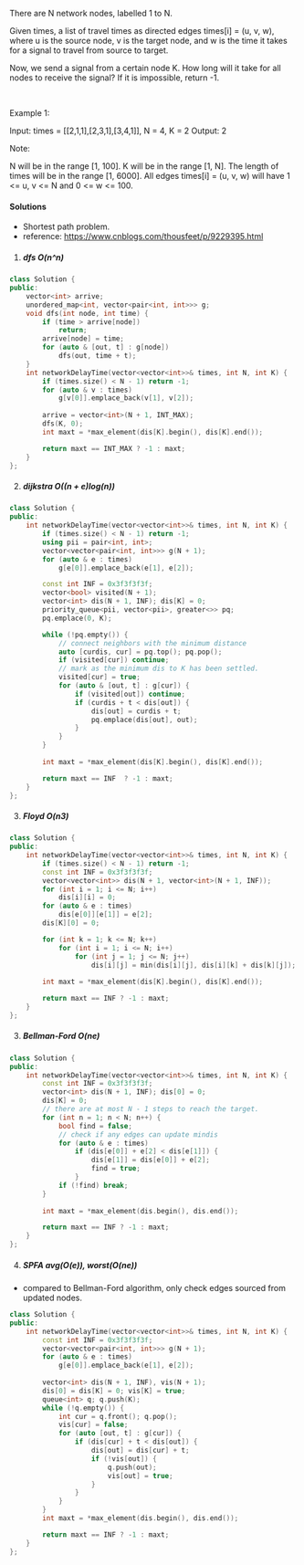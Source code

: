 There are N network nodes, labelled 1 to N.

Given times, a list of travel times as directed edges times[i] = (u, v, w), where u is the source node, v is the target node, and w is the time it takes for a signal to travel from source to target.

Now, we send a signal from a certain node K. How long will it take for all nodes to receive the signal? If it is impossible, return -1.

 

Example 1:



Input: times = [[2,1,1],[2,3,1],[3,4,1]], N = 4, K = 2
Output: 2
 

Note:

N will be in the range [1, 100].
K will be in the range [1, N].
The length of times will be in the range [1, 6000].
All edges times[i] = (u, v, w) will have 1 <= u, v <= N and 0 <= w <= 100.

#### Solutions

- Shortest path problem.
- reference: https://www.cnblogs.com/thousfeet/p/9229395.html


1. ##### dfs O(n^n)

```cpp
class Solution {
public:
    vector<int> arrive;
    unordered_map<int, vector<pair<int, int>>> g;
    void dfs(int node, int time) {
        if (time > arrive[node])
            return;
        arrive[node] = time;
        for (auto & [out, t] : g[node])
            dfs(out, time + t);
    }
    int networkDelayTime(vector<vector<int>>& times, int N, int K) {
        if (times.size() < N - 1) return -1;
        for (auto & v : times)
            g[v[0]].emplace_back(v[1], v[2]);
        
        arrive = vector<int>(N + 1, INT_MAX);
        dfs(K, 0);
        int maxt = *max_element(dis[K].begin(), dis[K].end());

        return maxt == INT_MAX ? -1 : maxt;
    }
};
```

2. ##### dijkstra O((n + e)log(n))

```cpp
class Solution {
public:
    int networkDelayTime(vector<vector<int>>& times, int N, int K) {
        if (times.size() < N - 1) return -1;
        using pii = pair<int, int>;
        vector<vector<pair<int, int>>> g(N + 1);
        for (auto & e : times)
            g[e[0]].emplace_back(e[1], e[2]);

        const int INF = 0x3f3f3f3f;
        vector<bool> visited(N + 1);
        vector<int> dis(N + 1, INF); dis[K] = 0;
        priority_queue<pii, vector<pii>, greater<>> pq;
        pq.emplace(0, K);

        while (!pq.empty()) {
            // connect neighbors with the minimum distance
            auto [curdis, cur] = pq.top(); pq.pop();
            if (visited[cur]) continue;
            // mark as the minimum dis to K has been settled.
            visited[cur] = true;
            for (auto & [out, t] : g[cur]) {
                if (visited[out]) continue;
                if (curdis + t < dis[out]) {
                    dis[out] = curdis + t;
                    pq.emplace(dis[out], out);
                }
            }
        }
        
        int maxt = *max_element(dis[K].begin(), dis[K].end());

        return maxt == INF  ? -1 : maxt;
    }
};
```

3. ##### Floyd O(n3)

```cpp
class Solution {
public:
    int networkDelayTime(vector<vector<int>>& times, int N, int K) {
        if (times.size() < N - 1) return -1;
        const int INF = 0x3f3f3f3f;
        vector<vector<int>> dis(N + 1, vector<int>(N + 1, INF));
        for (int i = 1; i <= N; i++)
            dis[i][i] = 0;
        for (auto & e : times)
            dis[e[0]][e[1]] = e[2];
        dis[K][0] = 0;

        for (int k = 1; k <= N; k++)
            for (int i = 1; i <= N; i++)
                for (int j = 1; j <= N; j++)
                    dis[i][j] = min(dis[i][j], dis[i][k] + dis[k][j]);
        
        int maxt = *max_element(dis[K].begin(), dis[K].end());

        return maxt == INF ? -1 : maxt;
    }
};
```

3. ##### Bellman-Ford O(ne)

```cpp
class Solution {
public:
    int networkDelayTime(vector<vector<int>>& times, int N, int K) {
        const int INF = 0x3f3f3f3f;
        vector<int> dis(N + 1, INF); dis[0] = 0;
        dis[K] = 0;
        // there are at most N - 1 steps to reach the target.
        for (int n = 1; n < N; n++) {
            bool find = false;
            // check if any edges can update mindis
            for (auto & e : times)
                if (dis[e[0]] + e[2] < dis[e[1]]) {
                    dis[e[1]] = dis[e[0]] + e[2];
                    find = true;
                }
            if (!find) break;
        }
        
        int maxt = *max_element(dis.begin(), dis.end());

        return maxt == INF ? -1 : maxt;
    }
};
```


4. ##### SPFA avg(O(e)), worst(O(ne))

- compared to Bellman-Ford algorithm, only check edges sourced from updated nodes.

```cpp
class Solution {
public:
    int networkDelayTime(vector<vector<int>>& times, int N, int K) {
        const int INF = 0x3f3f3f3f;
        vector<vector<pair<int, int>>> g(N + 1);
        for (auto & e : times)
            g[e[0]].emplace_back(e[1], e[2]);
        
        vector<int> dis(N + 1, INF), vis(N + 1);
        dis[0] = dis[K] = 0; vis[K] = true;
        queue<int> q; q.push(K);
        while (!q.empty()) {
            int cur = q.front(); q.pop();
            vis[cur] = false;
            for (auto [out, t] : g[cur]) {
                if (dis[cur] + t < dis[out]) {
                    dis[out] = dis[cur] + t;
                    if (!vis[out]) {
                        q.push(out);
                        vis[out] = true;
                    }
                }
            }
        }
        int maxt = *max_element(dis.begin(), dis.end());

        return maxt == INF ? -1 : maxt;
    }
};
```
